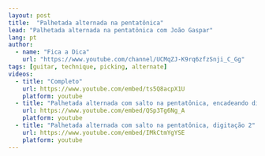 ```yaml
---
layout: post
title:  "Palhetada alternada na pentatônica"
lead: "Palhetada alternada na pentatônica com João Gaspar"
lang: pt
author:
  - name: "Fica a Dica"
    url: "https://www.youtube.com/channel/UCMqZJ-K9rq6zfzSnji_C_Gg"
tags: [guitar, technique, picking, alternate]
videos:
  - title: "Completo"
    url: https://www.youtube.com/embed/ts5Q8acpX1U
    platform: youtube
  - title: "Palhetada alternada com salto na pentatônica, encadeando digitações (85 bpm)"
    url: https://www.youtube.com/embed/QSp3Tg6Ng_A
    platform: youtube
  - title: "Palhetada alternada com salto na pentatônica, digitação 2"
    url: https://www.youtube.com/embed/IMkCtmYgYSE
    platform: youtube
---
```

